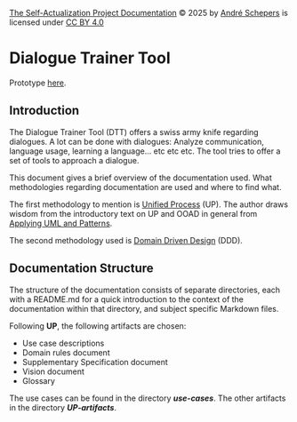 <a href="https://github.com/andres81/The-Self-Actualization-Project">The
Self-Actualization Project Documentation</a> © 2025
by <a href="https://www.andreschepers.nl">André Schepers</a> is licensed
under <a href="https://creativecommons.org/licenses/by/4.0/">CC BY
4.0</a><img src="https://mirrors.creativecommons.org/presskit/icons/cc.svg" alt="" style="max-width: 1em;max-height:1em;margin-left: .2em;"><img src="https://mirrors.creativecommons.org/presskit/icons/by.svg" alt="" style="max-width: 1em;max-height:1em;margin-left: .2em;">

# Dialogue Trainer Tool

Prototype [here](https://education.andreschepers.nl/#/learning/language/dutch/dialogue/Doet_u_deze_maar_Sluipschutters).

## Introduction

The Dialogue Trainer Tool (DTT) offers a swiss army knife regarding dialogues. A
lot can be done with dialogues: Analyze communication, language usage, learning
a language... etc etc etc. The tool tries to offer a set of tools to approach a
dialogue.

This document gives a brief overview of the documentation used. What
methodologies regarding documentation are used and where to find what.

The first methodology to mention
is [Unified Process](https://en.wikipedia.org/wiki/Unified_process) (UP). The
author draws wisdom from the introductory text on UP and OOAD in general
from [Applying UML and Patterns](https://www.craiglarman.com/wiki/index.php?title=Book_Applying_UML_and_Patterns).

The second methodology used
is [Domain Driven Design](https://en.wikipedia.org/wiki/Domain-driven_design)
(DDD).

## Documentation Structure

The structure of the documentation consists of separate directories, each with a
README.md for a quick introduction to the context of the documentation within
that directory, and subject specific Markdown files.

Following **UP**, the following artifacts are chosen:

* Use case descriptions
* Domain rules document
* Supplementary Specification document
* Vision document
* Glossary

The use cases can be found in the directory __*use-cases*__. The other artifacts
in the directory __*UP-artifacts*__.

